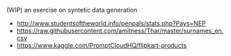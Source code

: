 (WIP) an exercise on syntetic data generation


- http://www.studentsoftheworld.info/penpals/stats.php?Pays=NEP
- https://raw.githubusercontent.com/amitness/Thar/master/surnames_en.csv
- https://www.kaggle.com/PromptCloudHQ/flipkart-products
